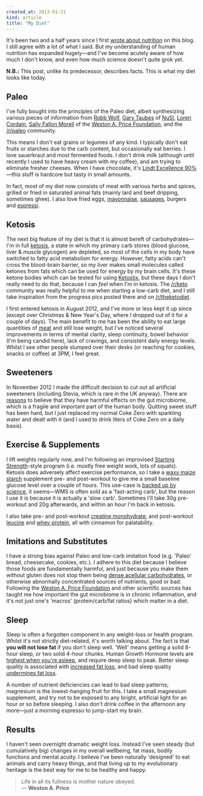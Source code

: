 ```yaml
---
created_at: 2013-01-21
kind: article
title: "My Diet"
---
```


It's been two and a half years since I first [wrote about nutrition][nutrition]
on this blog. I still agree with a lot of what I said. But my understanding of
human nutrition has expanded hugely—and I've become acutely aware of how much I
don't know, and even how much science doesn't quite grok yet.

  [nutrition]: /2010/07/03/nutrition/

**N.B.:** This post, unlike its predecessor, describes facts. This is what my
diet looks like today.

## Paleo

I've fully bought into the principles of the Paleo diet, albeit synthesizing
various pieces of information from [Robb Wolf][], [Gary Taubes][] of [NuSI][],
[Loren Cordain][], [Sally Fallon Morell][] of the [Weston A. Price
Foundation][weston-a-price], and the [/r/paleo][r-paleo] community.

  [robb wolf]: http://robbwolf.com/
  [gary taubes]: http://garytaubes.com/
  [nusi]: http://nusi.org/
  [loren cordain]: http://thepaleodiet.com/
  [sally fallon morell]: http://www.westonaprice.org/about-the-foundation/welcome-from-sally-fallon-morell
  [weston-a-price]: http://www.westonaprice.org/
  [r-paleo]: http://reddit.com/r/paleo

This means I don't eat grains or legumes of any kind. I typically don't eat
fruits or starches due to the carb content, but occasionally eat berries. I
love sauerkraut and most fermented foods. I don't drink milk (although until
recently I used to have heavy cream with my coffee), and am trying to eliminate
fresher cheeses. When I have chocolate, it's [Lindt Excellence
90%][lindt-90]—this stuff is hardcore but tasty in small amounts.

  [lindt-90]: https://www.lindtusa.com/product-exec/product_id/216/category_id/21/nm/Excellence_90_Cocoa_Bar

In fact, most of my diet now consists of meat with various herbs and spices,
grilled or fried in saturated animal fats (mainly lard and beef dripping,
sometimes ghee). I also love fried eggs, [mayonnaise][], [sausages][], burgers
and [espressi][].

  [mayonnaise]: http://www.amazon.co.uk/DELOUIS-562-Delouis-Mayonnaise-Pack/dp/B003O51BZQ/ref=sr_1_1?ie=UTF8&qid=1358788763&sr=8-1
  [sausages]: http://helenbrowningsorganic.co.uk/speedy-sausages.html
  [espressi]: http://www.nespresso.com/

## Ketosis

The next big feature of my diet is that it is almost bereft of
carbohydrates—I'm in full [ketosis][], a state in which my primary carb stores
(blood glucose, liver & muscle glycogen) are depleted, so most of the cells in
my body have switched to fatty acid metabolism for energy. However, fatty acids
can't cross the blood-brain barrier, so my liver makes small molecules called
ketones from fats which can be used for energy by my brain cells.  It's these
ketone bodies which can be tested for using [Ketostix][], but these days I
don't really need to do that, because I can *feel* when I'm in ketosis. The
[/r/keto][r-keto] community was really helpful to me when starting a low-carb
diet, and I still take inspiration from the progress pics posted there and on
[/r/theketodiet][r-keto2].

  [ketosis]: https://docs.google.com/a/zacharyvoase.com/document/d/1aiHSPoto_YqsNTDvL-g60nytMnyH-CJcCbiAx1IEUYM/edit
  [ketostix]: http://www.amazon.co.uk/Ketostix-Reagent-Strips-Ketone-strips/dp/B000V3IV3O
  [r-keto]: http://reddit.com/r/keto
  [r-keto2]: http://reddit.com/r/theketodiet

I first entered ketosis in August 2012, and I've more or less kept it up since
(except over Christmas & New Year's Day, where I dropped out of it for a couple
of days). The main benefit to me has been the ability to eat large quantities
of [meat][] and still lose weight, but I've noticed several improvements in
terms of mental clarity, sleep continuity, bowel behavior (I'm being candid
here), lack of cravings, and consistent daily energy levels. Whilst I see other
people slumped over their desks (or reaching for cookies, snacks or coffee) at
3PM, I feel great.

  [meat]: http://meat.io

## Sweeteners

In November 2012 I made the difficult decision to cut out all artificial
sweeteners (including Stevia, which is rare in the UK anyway). There are
[reasons][sweet-study] to believe that they have harmful effects on the gut
microbiome, which is a fragile and important part of the human body. Quitting
sweet stuff has been hard, but I just replaced my normal Coke Zero with
sparkling water and dealt with it (and I used to drink liters of Coke Zero on a
daily basis).

  [sweet-study]: https://www.ncbi.nlm.nih.gov/pubmed/18800291

## Exercise & Supplements

I lift weights regularly now, and I'm following an improvised [Starting
Strength][]-style program (i.e. mostly free weight work, lots of squats).
Ketosis does adversely affect exercise performance, so I take a [waxy maize
starch][] supplement pre- and post-workout to give me a small baseline glucose
level over a couple of hours. This use-case is [backed up by
science][wms-study], it seems—WMS is often sold as a 'fast-acting carb', but
the reason I use it is because it is actually a 'slow carb'. Sometimes I'll
take 30g pre-workout and 20g afterwards, and within an hour I'm back in
ketosis.

  [starting strength]: http://startingstrength.com/
  [waxy maize starch]: http://www.myprotein.com/uk/products/waxy_maize_starch
  [wms-study]: https://www.ncbi.nlm.nih.gov/pubmed/19628104

I also take pre- and post-workout [creatine monohydrate][], and post-workout
[leucine][] and [whey protein][], all with cinnamon for palatability.

  [creatine monohydrate]: http://www.myprotein.com/uk/products/creatine_monohydrate
  [leucine]: http://www.myprotein.com/uk/products/l-leucine
  [whey protein]: http://www.pulsin.co.uk/protein-powders/whey-protein-isolate/whey-protein-isolate-1kg.html

## Imitations and Substitutes

I have a strong bias against Paleo and low-carb imitation food (e.g. 'Paleo'
bread, cheesecake, cookies, etc.). I adhere to this diet because I believe
those foods are fundamentally harmful, and just because you make them without
gluten does not stop them being [dense acellular carbohydrates][dac], or
otherwise abnormally concentrated sources of nutrients, good or bad. Following
the [Weston A.  Price Foundation][weston-a-price] and other scientific sources
has taught me how important the gut microbiome is in chronic inflammation, and
it's not just one's 'macros' (protein/carb/fat ratios) which matter in a diet.

  [dac]: http://www.dovepress.com/comparison-with-ancestral-diets-suggests-dense-acellular-carbohydrates-peer-reviewed-article-DMSO-MVP

## Sleep

Sleep is often a forgotten component in any weight-loss or health program.
Whilst it's not strictly diet-related, it's worth talking about.  The fact is
that **you will not lose fat** if you don't sleep well. 'Well' means getting a
solid 8-hour sleep, or two solid 4-hour chunks. Human Growth Hormone levels are
[highest when you're asleep][hgh-sleep], and require deep sleep to peak. Better
sleep quality is associated with [increased fat loss][sleep-fat], and bad sleep
quality [undermines fat loss][sleep-fat-2].

  [hgh-sleep]: https://www.ncbi.nlm.nih.gov/pmc/articles/PMC297368/
  [sleep-fat]: https://www.ncbi.nlm.nih.gov/pubmed/22854682
  [sleep-fat-2]: https://www.ncbi.nlm.nih.gov/pubmed/20921542

A number of nutrient deficiencies can lead to bad sleep patterns; magnesium is
the lowest-hanging fruit for this. I take a small magnesium supplement, and try
not to be exposed to any bright, artificial light for an hour or so before
sleeping. I also don't drink coffee in the afternoon any more—just a morning
espresso to jump-start my brain.

## Results

I haven't seen overnight dramatic weight loss. Instead I've seen steady (but
cumulatively big) changes in my overall wellbeing, fat mass, bodily functions
and mental acuity. I believe I've been naturally 'designed' to eat animals and
carry heavy things, and that living up to my evolutionary heritage is the best
way for me to be healthy and happy.

> Life in all its fullness is mother nature obeyed.  
> — **Weston A. Price**
